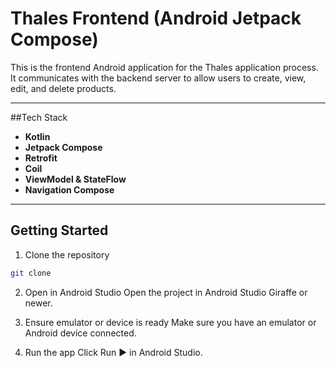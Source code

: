 

# Thales Frontend (Android Jetpack Compose)

This is the frontend Android application for the Thales application process. It communicates with the backend server to allow users to create, view, edit, and delete products.

---

##Tech Stack

- **Kotlin**
- **Jetpack Compose**
- **Retrofit**
- **Coil**
- **ViewModel & StateFlow**
- **Navigation Compose**

---

##  Getting Started

1. Clone the repository

```bash
git clone
```
2. Open in Android Studio
   Open the project in Android Studio Giraffe or newer.

3. Ensure emulator or device is ready
   Make sure you have an emulator or Android device connected.

4. Run the app
   Click Run ▶️ in Android Studio.